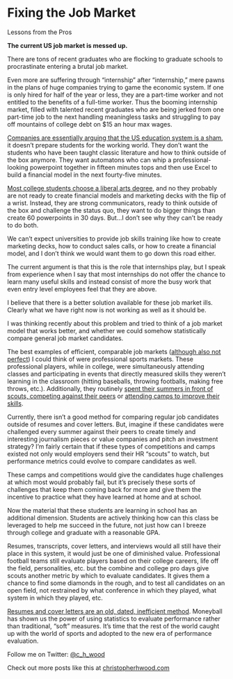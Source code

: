
# Fixing the Job Market

Lessons from the Pros

**The current US job market is messed up.**

There are tons of recent graduates who are flocking to graduate schools to procrastinate entering a brutal job market.

Even more are suffering through “internship” after “internship,” mere pawns in the plans of huge companies trying to game the economic system. If one is only hired for half of the year or less, they are a part-time worker and not entitled to the benefits of a full-time worker. Thus the booming internship market, filled with talented recent graduates who are being jerked from one part-time job to the next handling meaningless tasks and struggling to pay off mountains of college debt on $15 an hour max wages.

[Companies are essentially arguing that the US education system is a sham](http://qz.com/180247/why-google-doesnt-care-about-hiring-top-college-graduates/), it doesn’t prepare students for the working world. They don’t want the students who have been taught classic literature and how to think outside of the box anymore. They want automatons who can whip a professional-looking powerpoint together in fifteen minutes tops and then use Excel to build a financial model in the next fourty-five minutes.

[Most college students choose a liberal arts degree](http://nces.ed.gov/programs/coe/indicator_cta.asp), and no they probably are not ready to create financial models and marketing decks with the flip of a wrist. Instead, they are strong communicators, ready to think outside of the box and challenge the status quo, they want to do bigger things than create 60 powerpoints in 30 days. But…I don’t see why they can’t be ready to do both.

We can’t expect universities to provide job skills training like how to create marketing decks, how to conduct sales calls, or how to create a financial model, and I don’t think we would want them to go down this road either.

The current argument is that this is the role that internships play, but I speak from experience when I say that most internships do not offer the chance to learn many useful skills and instead consist of more the busy work that even entry level employees feel that they are above.

I believe that there is a better solution available for these job market ills. Clearly what we have right now is not working as well as it should be.

I was thinking recently about this problem and tried to think of a job market model that works better, and whether we could somehow statistically compare general job market candidates.

The best examples of efficient, comparable job markets ([although also not perfect](http://en.wikipedia.org/wiki/Ryan_Leaf)) I could think of were professional sports markets. These professional players, while in college, were simultaneously attending classes and participating in events that directly measured skills they weren’t learning in the classroom (hitting baseballs, throwing footballs, making free throws, etc.). Additionally, they routinely [spent their summers in front of scouts, competing against their peers](http://en.wikipedia.org/wiki/Futures_Collegiate_Baseball_League) or [attending camps to improve their skills](http://www.nikeeyb.com/Events/lebron-james-skills-academy/).

Currently, there isn’t a good method for comparing regular job candidates outside of resumes and cover letters. But, imagine if these candidates were challenged every summer against their peers to create timely and interesting journalism pieces or value companies and pitch an investment strategy? I’m fairly certain that if these types of competitions and camps existed not only would employers send their HR “scouts” to watch, but performance metrics could evolve to compare candidates as well.

These camps and competitions would give the candidates huge challenges at which most would probably fail, but it’s precisely these sorts of challenges that keep them coming back for more and give them the incentive to practice what they have learned at home and at school.

Now the material that these students are learning in school has an additional dimension. Students are actively thinking how can this class be leveraged to help me succeed in the future, not just how can I breeze through college and graduate with a reasonable GPA.

Resumes, transcripts, cover letters, and interviews would all still have their place in this system, it would just be one of diminished value. Professional football teams still evaluate players based on their college careers, life off the field, personalities, etc. but the combine and college pro days give scouts another metric by which to evaluate candidates. It gives them a chance to find some diamonds in the rough, and to test all candidates on an open field, not restrained by what conference in which they played, what system in which they played, etc.

[Resumes and cover letters are an old, dated, inefficient method](http://www.ere.net/2014/02/20/moneyball-and-recruiting-the-future-of-hiring-or-pie-in-the-sky/). Moneyball has shown us the power of using statistics to evaluate performance rather than traditional, “soft” measures. It’s time that the rest of the world caught up with the world of sports and adopted to the new era of performance evaluation.

Follow me on Twitter: [@c_h_wood](https://twitter.com/C_H_Wood)

Check out more posts like this at [christopherhwood.com](http://christopherhwood.com)
